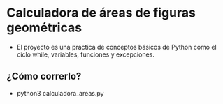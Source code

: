 # Calculadora de áreas de figuras geométricas

- El proyecto es una práctica de conceptos básicos de Python como el ciclo while, variables, funciones y excepciones.


## ¿Cómo correrlo?

- python3 calculadora_areas.py